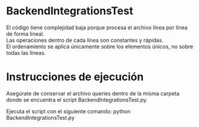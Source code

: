 # BackendIntegrationsTest
El código tiene complejidad baja porque procesa el archivo línea por línea de forma lineal.  
Las operaciones dentro de cada línea son constantes y rápidas.  
El ordenamiento se aplica únicamente sobre los elementos únicos, no sobre todas las líneas. 

# Instrucciones de ejecución
Asegúrate de conservar el archivo queries dentro de la misma carpeta donde se encuentra el script BackendIntegrationsTest.py.

Ejecuta el script con el siguiente comando:
python BackendIntegrationsTest.py
